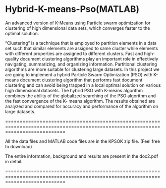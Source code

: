 # Hybrid-K-means-Pso(MATLAB)
An advanced version of K-Means using Particle swarm optimization for clustering of high dimensional data sets, which converges faster to the optimal solution.    


“Clustering” is a technique that is employed to partition elements in a data set such
that similar elements are assigned to same cluster while elements with different
properties are assigned to different clusters. Fast and high-quality document clustering
algorithms play an important role in effectively navigating, summarizing, and
organizing information. Partitional clustering algorithms are more suitable for
clustering large datasets.
In this project we are going to implement a hybrid Particle Swarm Optimization
(PSO) with K-means document clustering algorithm that performs fast document
clustering and can avoid being trapped in a local optimal solution on various high
dimensional datasets. The hybrid PSO with K-means algorithm combines the ability
of the globalized searching of the PSO algorithm and the fast convergence of the K-
means algorithm. The results obtained are analyzed and compared for accuracy and
performance of the algorithm on large datasets.

=================================================================================================================================

All the data files and MATLAB code files are in the KPSOK zip file. (Feel free to download)

The entire information, background and results are present in the doc2.pdf in detail.

=================================================================================================================================
